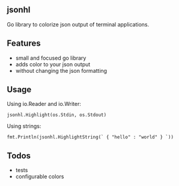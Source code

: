 ## jsonhl 

Go library to colorize json output of terminal applications.

## Features

* small and focused go library
* adds color to your json output
* without changing the json formatting

## Usage

Using io.Reader and io.Writer:

```
jsonhl.Highlight(os.Stdin, os.Stdout)
```

Using strings:

```
fmt.Println(jsonhl.HighlightString(` { "hello" : "world" } `))
```

## Todos

* tests
* configurable colors
